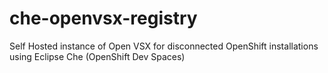 # che-openvsx-registry
Self Hosted instance of Open VSX for disconnected OpenShift installations using Eclipse Che (OpenShift Dev Spaces)
